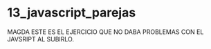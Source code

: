 # 13_javascript_parejas
MAGDA ESTE ES EL EJERCICIO QUE NO DABA PROBLEMAS CON EL JAVSRIPT AL SUBIRLO.
